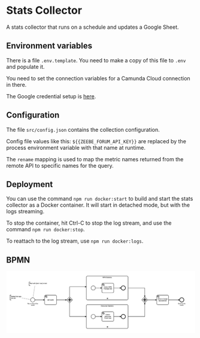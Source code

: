 # Stats Collector

A stats collector that runs on a schedule and updates a Google Sheet.

## Environment variables

There is a file `.env.template`. You need to make a copy of this file to `.env` and populate it.

You need to set the connection variables for a Camunda Cloud connection in there. 

The Google credential setup is [here](https://theoephraim.github.io/node-google-spreadsheet/#/getting-started/authentication?id=service-account).

## Configuration

The file `src/config.json` contains the collection configuration.

Config file values like this: `${{ZEEBE_FORUM_API_KEY}}` are replaced by the process environment variable with that name at runtime.

The `rename` mapping is used to map the metric names returned from the remote API to specific names for the query.

## Deployment

You can use the command `npm run docker:start` to build and start the stats collector as a Docker container. It will start in detached mode, but with the logs streaming.

To stop the container, hit Ctrl-C to stop the log stream, and use the command `npm run docker:stop`.

To reattach to the log stream, use `npm run docker:logs`.

## BPMN

![](img/bpmn.v3.png)
